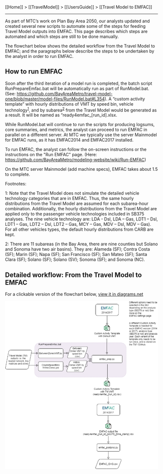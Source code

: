 [[Home]] > [[TravelModel]] > [[UsersGuide]] > [[Travel Model to EMFAC]]

***

As part of MTC’s work on Plan Bay Area 2050, our analysts updated and created several new scripts to automate some of the steps for feeding Travel Model outputs into EMFAC. This page describes which steps are automated and which steps are still to be done manually.

The flowchart below shows the detailed workflow from the Travel Model to EMFAC; and the paragraphs below describe the steps to be undertaken by the analyst in order to run EMFAC.

## How to run EMFAC

Soon after the third iteration of a model run is completed, the batch script RunPrepareEmfac.bat will be automatically run as part of RunModel.bat.
(See: https://github.com/BayAreaMetro/travel-model-one/blob/master/model-files/RunModel.bat#L354). A “custom activity template” with hourly distributions of VMT by speed bin, vehicle technology<sup>[1](#myfootnote1)</sup>, and by subarea<sup>[2](#myfootnote2)</sup> from the Travel Model would be generated as a result. It will be named as “ready4emfac_[run_id].xlsx.

While RunModel.bat will continue to run the scripts for producing logsums, core summaries, and metrics, the analyst can proceed to run EMFAC in parallel on a different server. At MTC we typically use the server Mainmodel for EMFAC runs, as it has EMFAC2014 and EMFAC2017 installed.

To run EMFAC, the analyst can follow the on-screen instructions or the instructions on the "Run EMFAC" page. (Here: https://github.com/BayAreaMetro/modeling-website/wiki/Run-EMFAC)

On the MTC server Mainmodel (add machine specs), EMFAC takes about 1.5 to complete.


Footnotes:

<a name="myfootnote1">1</a>: Note that the Travel Model does not simulate the detailed vehicle technology categories that are in EMFAC. Thus, the same hourly distributions from the Travel Model are assumed for each subarea-hour combination. Additionally, the hourly distributions from the Travel Model are applied only to the passenger vehicle technologies included in SB375 analyses. The nine vehicle technology are: LDA - Dsl, LDA – Gas, LDT1 – Dsl, LDT1 – Gas, LDT2 – Dsl, LDT2 – Gas, MCY – Gas, MDV – Dsl, MDV – Gas). For all other vehicles types, the default hourly distributions from CARB are kept.

<a name="myfootnote2">2</a>: There are 11 subareas (in the Bay Area, there are nine counties but Solano and Sonoma have two air basins). They are: Alameda (SF); Contra Costa (SF); Marin (SF); Napa (SF); San Francisco (SF); San Mateo (SF); Santa Clara (SF); Solano (SF); Solano (SV); Sonoma (SF); and Sonoma (NC).

## Detailed workflow: From the Travel Model to EMFAC
For a clickable version of the flowchart below, [view it in diagrams.net](https://viewer.diagrams.net/?highlight=0000ff&edit=_blank&layers=1&nav=1&title=emfac_flow_chart.drawio#R7H1Xt6RGsu6v0VrnPkgLbx4LVxRUAYWHl1nYwnv%2F6y%2B5d7ekNjIzV5oz557dS%2BoqEkiSjC8ivojMiv4BZevtOgRd9mjjpPoBgeLtB5T7AUFgCELOD9Cyv7cQBPHe8Bry%2BNNFvzQY%2BZF8vvNT65zHyfjFhVPbVlPefdkYtU2TRNMXbcEwtOuXl6Vt9eVTu%2BCVfNNgREH1bauTx1P23koh5C%2FtYpK%2Fss9Phgn6%2FUwdfL7405uMWRC366%2BaUP4HlB3adnr%2FVm9sUoHJ%2Bzwvzm13qntJXKXn2AcWI5uK%2FeN7Z8I%2Fc8vPrzAkzfRnu7bGZFDDAkwpAlVBeIr17c73vqq8Kd%2BPs2kCkriAGxHhlU%2FZHP4UtfV5wAT7ZUiCRzIN7Xk4DcGSVD%2FWACI%2Ftk1yNoVVG54fdTBOyQC%2BvJ1L8%2BqUOCLoc6MNCRg2X6dB9FMYTO9P%2F%2Fy2V3cjZ8p5rv8IeYIJJTNN6x9x7Oe5%2FXl6xmn%2FLM%2BhnZs4AR3AP6DMmuVTYnRBBM6uJ4LPtmyqq0%2Bnz5FUbFu1w9u9aALHeEKe7XEwZj%2F3MZ6vVya%2FuowmSDQgzjPt2XE%2BAeDj0Hn4J8XwSVxLMkzJ9isQfnqla9LW54zu5yWfz5LY%2By2fVAxBP0lp%2FQWwGPUJhdmvwfq5MfikJK%2Bf%2B%2F4FCEAs7%2FP4%2BfBX0Pg%2BCr8rl09jXIJq%2FiQKdh4nABToEk35AiYKgcyk7qpgOsFBVGf3THjCgniBb%2BsJrfMCLkmDuQKgtB%2FmJ8X6RbqnjnXga16%2FqfWvZQnmMz%2F1%2BlLlr%2BZsm9ruV613gHCtHfMpb8HZsJ3A2FDmDfpMEJWvN%2BT8Sszp25%2FzkreHXcbu3fwASQefD9J8AzhhPo2H%2B1JborhBf8pPy5XmJyaHT2oTB1NwfoB2oAVxG831iZgf3xp%2BBIJBT7EJBEaSEPJjskWnysAI9VPXvP4uhOEo%2FQXCYAz6BmHodwCG%2FvP4%2BnMmDfkGTN9A4VeiL5Jp2j%2B5lmCeWqCaw5S1r7Y5Jd8CILyre9tMny6DwXHSxBfgQgAeqjYq35uEHIz1Tc7n0afrqZ8NwWcv8WYaPpt86LeR1ABTeHYVn27n0%2Bh%2FGRz%2FSyuTbPnkgr5%2Bwj8deZ8eA75z2%2BcxgYP95wGes%2F2rm8Ch9%2Btzv9z2dvT5vn8OSGM7D1HyO9ehnxx3MLyS6Y9tBJiL34XlkJw2Il%2B%2BdNHfA9mnW7U2b6Zf4IzS0JdwJr7C6ftAP931FVR%2FHsb30PtbXpPL0zR5m0wEajtgY07VhprkNA6Az5x%2FhQmYyKQ6b31rzBtwJgOtV%2BsGCFTSnXDLgZJD7S8ngxMl%2B5iD7qa9Ay3%2FZTAoiYOrBvCMdvo%2F54eRgFN1OyRf3v6tneUfwoV9G8s0nU8bP3Okf9nvvzn1s6cf1yQ87Svw%2B2te5ufH26N%2B%2FPygH8P9x89v8%2BP7u%2Fyhs6d%2F19ef1m360gl86as%2Fqd6vvfynpuCTk6iSdPqO76jzOH7Tye%2Fxh7%2FLCBME9QVqMeIbGwzj3zHCyF%2Fi5H8L2RcAzV%2Bh%2B%2FedOpR%2Fxv0byNM3iCZBBDz7Z%2BCdMzLmbxD9LwSCsc9APr%2BTJ5LZP4%2F5oIm%2FvHhPguEn8KT3By7BkAfvKpn%2BrBDTL2Ntm2r%2FNNrxCzUd5ubt9Cn1T%2BOJP7%2Fa%2BfLD26v9SsfMBwy0OJ%2FEU0X%2BUv48DUCtf4s%2Fj9GQdxP4lgD%2BfH6%2BC%2Bcfn0Xzj8%2BCGf%2BEqsHI%2F2Jdg9FvCQ%2BMI9%2Bh1PC%2FkVLj%2BDc06Ddjpr9UVNE53Sfg%2Fklh%2FRJ6QV%2FHUP%2B%2B0Og7ciT%2BGqP5J2VGfSMz802xz7bP2ZP%2FMh%2Bn%2FSKCGsxaE47vSP%2FaUbfz1M1AvaH8p%2BSnz9bmj%2B6q2uDd9jbJtLZD%2BW7BptNS%2FPCWsxjyCJiDTzZtLPN6%2FM0o65RXUFVJ1b6GAMRKXTLk5ywBZHx5TvvlxB%2BH3GfE9JmEfwGarwPyT5j8u6CDfMkREfI7yMG%2BF1RDfxd0UOJ%2FY9TzcwTzRfzySzjzl0QwfxiZwPi%2FJzTB0K8MFkV92cV7rPVNaPJNRziB%2FoR%2F0RX6NTD%2F5SjnTyZ86D%2BGKwBF942W%2Fz%2Bq9M%2FJ4CD8%2FBzo%2B8L6fBf91aQT30mgfVfX%2F4UEx28R6TeO9o%2FudN4%2FdftfyhJ%2FP8v6LUv8zkh%2Bnxniv8sM%2F8jg%2F8r8nL0wryoYx09K%2FAe25Y9Q8%2Fuw%2FPOegPrSFaD4n%2BMQ2L%2BRCsLfKhtzOvgkAWHItyzgOJEBvPxbDhUKwcuO3Xs2Isy%2Ff8t%2FRePyf%2F6DqMDfJu6fg%2BhP4v4R%2Fo7nh78j76%2BzSH%2BZ4yfI%2F42O%2F1O683OC81du%2F0%2BkO78kC%2BQ%2FzxZ%2BF0z%2FMXThZxvzCas0%2Fq%2BxBeTzquznVdqv%2BvkNqnDCJdh%2FdVkHLhh%2FZ7g48b3h%2Fuao8O%2BO6hdVen%2F%2BX8paCPQbXfuDlNZvLlWZj88W9htbejrseMfeHe0PODPMzT%2FOUeHcT1s1br9tZT%2BWtf7WZS3sO9mBv2tZ6%2Fvg%2BxOU%2Bf8%2FQ%2F9vWaP6uy0xTnxpiXEY%2BddM8Tcd4V919DeHbeS3ScUPDP4PwSCOfgEd5Otk9J%2FG4Ncd0ei%2FF4P%2FuzNd%2F7Mx%2BCVnQzHsX8Xglx1hn7fc%2FZswSH27YekDg%2F9TMEh%2Flfsk%2FnVL%2BE1X%2BJ9Lo%2F6zsdFvD%2FpvjXeob93954X49wWm8wtIFf4TQQw4GEOwHv%2F%2Bfcrr5B%2FjBBamPkU43yjSR4Dz9wQ42NcB9LeJ7X9rgEN9m8n6lG1ux6kb2ujnjPN%2FRAL5L5ICBH8hBRKnv5ECjPw1CeQ%2FKYZvF6HflP4fV%2FH6UzQuv6mf%2Fwlp3r9GKBj9pVCo72xp%2Fe767tfm%2F68Tykfw%2Fz%2BWcBDQV76b%2Bnqx9Z8I%2F7%2Fu6msz8FcRjm%2BfhED%2F7NiQv5ai5CFK9eYjxYR9x8lhVmOE%2F%2FHbjOyHXvy%2BXnyF9z%2BrKP8GvSA%2FL1T%2Bv%2BvFz270b9cL8lOe%2BJ8Y25d3%2FD168ScC1Pf9Fd93jb%2B1TeJfR8vPrvXL7RTf23P3PbrzV6yf%2Ft7PD76YqK%2BjmW9b3jcfC2Df8Tfz%2Bt9HSX8XCX%2FMfv4dMsDs40BbjXeSXT5DHeQlacenHxf%2BLli%2FDgJ%2FMxp7i7TQy%2FshImjK9QeEzW1G1VdIvr7ay%2FlHMayMt17nN9c7%2F2Im9gI%2BWVjlewlccHEVQ4dul2HEIuIJGvTmacHMec1WrAvlPS3QKEV85kfr5SJ60dkNIl6885EV5ZxnWSQ3LJ2xxSwhfbRLNtN923CzaOjVnP1q84u7dCibhNeBUVtrdCAmzBezuoEfP5Rxdl%2B2YkTibKc2dg5XPeeoqP8BYWodkiTpHEpZvnj%2Bxd78C%2F%2BsM47PbsbztQRP9uyBiRCc5uYas7VOsgN0Jnp8bvQk3VD8SQd1NZNk0ygg5FwO8j1yFZXqwbwe2Wwy7H1hPO5SXq3Q454Bd4vKda2x9XrZpCwTkBclvAxOfozM%2BGBK1fA8Mz6v98rXWpCXgFt9prxeefR62a%2FS43Gbz%2Bsf7NPXp5fCtI9sNzk2LC4ex9dX3j2vd5jbo93X67pen%2Fj5CAV%2BPZjc4FhtZFrt7Ox5PiLyuJt3DiQnV%2BeySkx1RS7Q9bULj6Ei6D7Hk6VfZ%2FdOlOcE5JTSLw%2F3jhTEoJ1v16BrsLhKKBrSeVZhPr3ZM2FlKVq5qsxQB5PoaaA1JU0Se0WbGdYV%2BKhsxBUcwTTdnkaUyeib1vKnge1cglhkWCauwQIvDN6G8KUZ6vswc5PrQQR8BvwM2lk4ZjHas4qKVjxjeWYPx0MIOLhdkUgUnrQRta62CAaipomlaU9mCNktut6J5m6fl99QAkrOUS64ccYBW8vA5LGSOJpToXy1rf7OxFGadzomNR0MuRY2u2GZpwXpz04HgJC0ZzeCCWXrrdhevnc9TfqeS51eyUmChrCN%2BupmT4g3Vjqd0lAzTPsKUKzACO7ZxCiOZtLbqV31nl1vSKMSZods2wyF090U1POdhDR3n1OZyOGoRQ9XYP1sH2xYtEhYn4dxkw05mXc4HChrcm1155J2m6iwWrbz4vGO7mvonyPtVVdRRW7Un4pu0l0inW6SCa8Dj%2BDysEA4x2zakT4H3EtlmE8rFXeplXIlxhiKjHboJCIzetOGxwVa1WErCVXABkd4kzYxNHNAjM%2BtzCpeDHgamoJc68fRds%2FxeyUBLqtD3ziPHNP0FqcovMVKEdjrNfxY1zt8geZx2GI%2BZY15ArkTwUshFnw%2B7jSXP%2BKzh6XGkx7oEr%2FDlGPg%2FYz2vEw1VrOa9BIeqT1YZwAtuA9RszST3M1SPA7CTe3t4oS2tYhJyidowhwhcUj8mCLrQpN0cQ4jofTFld3tRRHb1oWwQzfpHib19rY7TxNO0A2oF8LF2J4DkR4KgdOmAkfnQbvnhCVtpoITbkcCJ8akzo3vPCfcwnoUZnunppz2ut5z8WCYc0QJD%2FYZDNKmxUMwVHEANAoyVWGxgNeD%2FQFL0a0r7WBjna3IzCvYSshX1P28brUX9Tzc4b3pMrfuR2U6gq6hZDnxZHPgmDTN7sjUQwk9FpIJcmane6OBIJb5vH%2FK1OfAQbDJkcCvuN3pHhh4RwFqFNJG%2By1xw%2B1%2BpSnVJTsilxoiAIaxOEEk%2BI3zZs0Y1yTTxZ0AsBL5HUnTniq2Pcoy5t3OhvM%2Fa7BpQx93BMjOBS2Pg0c1AxvicZVPI9rAwKMZdpMR8dsOSqOy7Sa9%2Bq%2FrjcFfVD0vqMI53byb5OlVGZlUiMYf4oiQXbFN0hPdVKhaUjIwww3u6ZGniYoZSjLsDDqKuTL09F1M1hdgE7W2Z0ZOEV2PJ1VE6bp2mWLNhPpjru%2FbctDvdnpJ0SwlgXUZbTyaU0Rc9IDdiX7hhf2pJ9dmiWtYHgtqWBBeyO%2FaUtCh45Jtndu0rxLyY860PLmVj6XVkJeJ24giv%2FAMTU46yJDxMmEGHLn5A3uJ9bWsSX7TCWJW%2B0pzLvnFSLFVpyv%2B9hqYlKYySHEbX5msIxJ4St845j4Qx8R3NE1WOFbA%2BOtZT%2FS44nHk1ppKYJAMLOOhSHfeNdYpvFdL88Kn2oPXmUIaY3MVtAJCv%2FDDfo9UUrsrox4PzjV74X0xh0J0L04%2BMB%2BaE4xJHas0cxE1H%2BjihAaZpjPJFM9LhwPdP%2F%2Fn%2BNTX2Zu8rjtQ87sgVLSB5qon3UjMuRNDJQTJsIj42KEt5abLIUvE4NbjMaq446AZBvdojoKebnyj07Mjv%2BJlCRucS0Y4X9Qp6JuI1oRga6XmpqFOsPhDO3LeJtu3h1jq4oYnM7wpBk9KxiH6x4FjUSAQ7XUsgp4CxmRV5%2Bfh0jXBp7rB3uYjbbR8rgelms6htjex62QSbrSh6QAQbO1179LpeM3pedSTussd%2FPkNRn24h2ZiwtrxGYsEwH%2FYEKRYdKW2bDUm3M%2BXp8oGJvKdjiEkexWjUJZRnhXYiygtdhEcY3Bg2SWSl0XYBMcyj6eyAGgMKnUqibBmtaGWiU7dgB7tL16PwU82qfkCxbE2vO1UPbh0QOa7irooElkB%2B65w4%2BtB2QS18n0qhPQRCkHKwfNwnyuB5To0tJFpmmKXC8dGo85ugeKqXNw%2BJAE1A22jqEOGB1V%2BKi%2F75q1JTGEPF36cPvhN7%2BNzLhivyu42FuElLZ7eHDMwHsM6NJj5dxT0p7Jhhmpfzkvv2roYd44d6mWygO2K5sqkmzVp8iXNModWG1mrw6k8Qu049QHtYXpxcpa%2BQLzwyoljiGnCFBHGJIfj9EwIfHpWSHNIKlEfuWJUS0C%2Fhs0tuHWOIZNMkkokwtkgc9tt22B23auzWJmEdERlD6f7TXabgDtVfjkNWC7olc6IoN10KiSzlxUHQrjDrw7trWTy4gLhTet0fi%2BlXtT4dOaKeJBhS8IBEe4Jw2tgzaExGW5DAKvET318JRJ5pzb3vm%2BSTSCxltzoORMUD8wcqdO0wx%2Bk1z5I1N2yun29ZETx0Ura12UEWgv76Vy9yVLgWMjkQ2VDY6XAZg%2BCk9zqABsoJv6WUkBd6uEyuvcETVuCMRstLZndevmx7%2FbFYNge6XU3JD%2FHXWdA3Qtp60yVPwzMzABJw7vIIcTZJcfxLrEPHWxIL2aeTWtskU4BAYPsz5AnG9XF59EU41264bXGL%2B8MrVgbJFNBQvZQaO4H2RoJ88jSWdEIzmTnmMMW9Jop9%2FmZRVeS1Dyav91M2ieoyZLokqzSe7xBD4GdDo6oqbEebA%2Bru%2FicLl3QvNEGaocScX26HkEy%2FVUmgzx9Y%2FhXTWkbV1yBTU9my7RdlkrHk09wRadEceyuuBPcFjmv3H73uosVF0Z%2Fb4HvO19bgF5kDtNp0mfkDQ2eSUTfdupVQ%2B8aBBtw0e%2F6kVnlfKVPl%2FsqSLUx3izIld%2FqIdjDbCMOm%2B6HorMHoKICqsqKcCFUqQ4g4GdtnggU5zpCQt1ChfPYgH%2BfSDAAP1hjobttkJgDBHmSiJDWVFVdc0YZ9XhT4dMGRUt%2FdYMTsDKNLU3BCo3olr5CVLsSJ0f22vt6lQoOdCjvVzvDQi1%2B6kBDpQmu2zjDGxrA6SHdqrJ1LY6YF%2BOxtlfJ8wgYK44m8i3vjhdQjc5krNeXiEGFmxFV5XpNURq2%2Bk3lF6mllscNftSErERN2oTCtYaT%2BXxDJp6B6YhOEAq6MqxdHTVE6TIwjppQ6KWGGawL7nLQYfd0fcadnF2c1zfzFWYOBUgCGRphLE0GSQFhm4MFHUlVNRFeMfLULDhIGB8jtk%2FjHTkwzOUvtBMrGQLIFz%2F6Wsyt5WYedEaZ9%2BsloULqdQb9%2FQt16ceTBxdt89yTcn4Gtwwjy0ybo%2B3tWUaLO9Qj0SMCg5ZsuGDaYnP%2BWO1Tbxw2EzVnLHvZ1xkrsGdBAk0k0rYTz09hlu5CcWi0O2sBe7WPrFyK6QmfJkt1dj%2BZNoUeqNP1ChnFRq%2FTEwqMVhCVuVZhCRMXXt4pR6meWvROoJCUZ2kIBgVVek31xjuECzojb4O6tSxhxE2czeRyBq8spibHrbC88mnzKwbfTnTOvIio%2Fkax2CjT95NE68MTECl%2F4LugJi1cVo4mxMz49CGnP6UfJ02Md%2BWeNspK%2BhjSqxkSORlhCXnIl25GnsyVwwSWJjveV%2FsF6jetjPg8D2w8aHpxWKdCe6b8GEqmYWwXFqL40aBzSu1yg7XuWZR1A33t4qTwkRFY%2BoNf4vwFpZHhXjV9QYxAUfLcHGy5pmU3afGO0Q5mAy61EvJXntu1VIU0tGTnza%2BKK2o2MLJZGtpkaqABaqIz4nOFYOyHRSUSGr7fXKa4c6TBFWy6LFaXdDpxVFhiYxbcA%2FtWCMaiMfhzS%2BXTtjH6DPVWTqAZB%2FhAEi%2F3KkQPGBnkI5O3jeOKshGTJ84yz9KP70QbT9lJXiBMYB6NH3OXpxXxG5IPdvkMACE3a6LWnOjo29tx9l9i%2BPY08M0eXDNJbvxyS%2Bxydn3EmKJxDR%2BZV58RQIARaY%2BfNl%2BXPSqSpUxHRJX28u0KMIbfvWaIHcJc%2Bh7WyRQx7vyujVomqyOrIIN4BhcCmTboBn5VFK6%2BueFdO8KxF3OScrp6vo8j9S5ijRu0CaG827QSl6tGQHD9neCaZajxXpzDvMQ12tO9aYZJGuw2s%2F0tmKYotkmEy2HFkZhST6DLwd6jp0ZRs6naM3T46z4%2B6TrUZS2CpA7xZZDMYmQcW691cUdOMgSiGD3sEtZ6nkQ%2FypMBeEplJ4b40ow48PJJj6PxDF092E4KY089ZAUx0AtbF%2FKyiI7zlPCniSLGbSHjPYKXuyCRcj0IFOUZJutrabfny%2BwbAhZKuWATvq0OSePadHY9ffIwOtisceaincS6SkqrWMJnNl6iNCiQKYvATkvGMeppmDjNt8i5q2X4DLwRfL8C6n%2B9myYcEy94yAwqJjDTxrWQ4EkMF6IHUN%2FjKakwFndneDEnGr2uDqH5EOQXRzbb95M7DtUV29%2FeKcfWFuMei%2FaKfHSTM7jAkVk7Kn05rZZvTd5Ja7i%2B8uDTdg%2F0E07FASLWccCbvjKA4zB8Ur8CxBHeSUUHtj%2BFh2tFtz%2BV6drpEXoaekHnVwoByBauMw7TvUCFTuI0ZXmLC2Wk0PF6R%2FLw7j9SzxeN0cKeOiDwAs8bOmwOaA6f1GcfmE0zpdKSJvRVyLj6LJEprjIFFtfMRfbeQ%2BxYM4aaCMfxCUvASd85aNNpCqiAyVBLY44OJMWQW4Gg0ex2Y5iu6nLKLHgArUTRaYBdYRgHNs3wxG86tUBAXg%2B%2FEt5NXmpli2srP1mjTAqI%2FNCFGXey7nT0S%2FByn6V8Q3coeTQ1I5hSfZkjeJMkhqCHo647uNrVxXcTiZc6%2Bk1OC9VBKpC1eWXvs5axy6jfO4jWjG72fc8DDsUpBpXTXNwmc3FDRZxrUuNAQ7Svisg9%2BZFI8heMy6NhGlE9k9DcxVAnItU0x90cWPwJOTnrzLI3ameyR8YeUnC7rA%2BsoQOQZHKUUpCO%2Fcn3aLk%2FFp5GHstaDU4KBXbWRRR2M41nzyykEj2NtsxvuOHRKLLQgnmjEhMrB6UBcTwVcfqU0T57sEc7IM7j4dMJ3KCoqjz6K3srYGGgnTP0hJySbNf6hty85jqw0MPD1cNa7hQ28J5JZ2UYv1DyrrP6%2BhynJVwznkvy59IuBXAjJ%2BERXfUJwQNItgAuqqIZySP9dIUxDcjcXGIkIZPDknPx1C9yO2PY%2FArMgJNYOOv1d3GOhlKJcepeszxqpdfbvFHDSBmmL0FnbNeCnIC8xXnuTQntudE2kREUo86Qd%2Fhiu%2BSCXTaOdmg6OH3asGB5f%2BUbr%2FeSQ71Pq8NCUdB4FFbJs4CPQ5W61xWaH66PrlsfHxC8m6XOlE07WZ1%2B3br7bAiEWNZnbDvON8MYu3Lt%2B3DpmYTvx3Xf%2BOscOkg07RPMPzwvTfTxOZAta4%2BBZdlERTWzmYDQa%2FTMkX4O%2FSFPu8Eg0quI7Xs%2FOylqWqQSN4F30zZrJzzPAvjbbuuIqb6gMZTcq%2FDj9Qoshcgt9ZmUUG6aL%2FjkWnbJshrePC6bVMxGsAWdK3pPHV0CRa05wD5zs7qZVAycvCPibJSZ6eDqCt8fPXrsqwG2N%2B3YGVxj4%2FM2Y4D82fFr6%2FGVPFk0d50QM%2B39dtufYGWFQelnipRDOLkwNKE86mLFltY9hJLFC9sEDyrJh7ECOx66J8wvm4qvhqVnmeUxHZJfi4tlexPTLfmFZo6xDGWIjFzdojZd15XCX8yTN9M7YQyJV1LhVqIMdUk5bBgRwh9xTHCtFbAsb7ORp2xIqtY4D1TjwdhggEF0k%2BJO7IkWVZShLruyAVH5AxawwcJaz6cmQ9n9Xc%2Fe2ZR4F4mFriztTj%2FlmrmnLWfcTlY3hRjicUXmnJTITWYp7YvIQOxdWKeysff4DANPlubQspLAInd7Ku0rfW6DeAfLhtXAwScx6FEFizr1SPZgVmNb75Y33sGaLDflJ4eYhtzNKdG6FYQuEKfjPnY1pVuQFc9bofcjKAOrcoLgY4PrreGVgKVupZjG27YzNmXLXB%2FAj9YYUrjAW48al%2ByhGAgNE9LcSLQmDDlKCo%2FGjc7ghH9kXUO7TwwehJyMPzn4Cy55xUXK3pII9tnlOo%2FuoCpskl0lH9L024JfY2yo6uRgsozGhVvmQ3LRqW7oapOIdVL2OLTlfgvu4YE8AklB%2FeogylpDQsDRUtdh5Ew2Thpq0O0ZCtDsRCeH6FUDE5l90D85BgQGgrj1Btqb0saHZGMP6x2Mqb8nZDpgNJIwFC6w%2FdE9q2dCtA%2FzLYYBxt%2FWH6aAP8TCaCmh1fA5tPywE9xAhoFTe3AgFQLcKX%2FGPhcK50nFNHx8ezhdXl9BkpawiV26uygIGAsJBhzvqW2aFt4iqUKWPu579wD%2BitlOI44QEwhgRh095cQEOWwGkEFYp1rGKguaSEkUZdW%2FPDI9MWcTTDOd5KqJynBYVUsO7NeloxktI8kKs4CuP8KMR57XCSRjGvR6W%2FrbXSm7zKyT4TUmCGn7tmupKXZaw7co6RmsFT4MPguyA1whKLYXDSDGp9q4i91C7U3TMpgcT6BivE34TSTZ90yPsLxG291363lw4mkXBSSyuaWMeSUUp6mfXqaVpb45TD5V1A5XGe0ZDFczoUfS69WDAEnVkaa78%2BXIp5o8EUVDPKAuQ%2BOavS2aEcI7ifCzF77m5NKKwEvamuE8Rm26KTcjrlXMPqcqPkzhwlwg1UYSM68z3ZqQ0qPlKqInMGMMiBJTkGdmUqSOSu9Jvw%2F%2FIsWOuLKQcCpQ%2F67C52jlzunT2ICnDoyaATK8il1agryb5V5ymzRSNprP0LeqHRipugOkOjPeMQTRmfbwLUe1eLCEEe0JBEwqn3EEnbzqaFKhcN7W1kTshAt4HhjJUPZD3T2VtxFa2h6V5FQPFVPRkXpw8oOJ4%2Fv76JJGr5HmgkKE15rheJKknEcZCbm%2F2V1Op1E3aMSbxCUMpLxky1VHPa66IrPvRnqDy5MRgjmU13tTdadjO9kMg4VDALGv%2FhiiGPKy6KqbD%2FrQqDE7FSNTFgs4fV7hD9xi1XjuZA%2BDxUsujgue77oyGxNYgerPyEQ0u8NQ7BnkGdZeDC4vchIGrSx7FZqTKL0uuai5Hb0g8lCGhnN9MGPkIqb%2FeEzQZtrzzN91ydXg8%2B8gWT1ghpvsdgf6ktNeOwQj1rEIAbVLfMvIGFlv9h1dgxuPWcQcqjk9Y15ucc0r97EJyfiuKJ5h00aeylpZQioNpsjZQFZJIzf4simARCiNGktYNPMQ4pywFccBjqFLzY9nuC3Qo9%2B8rToAMbUaeXQexa7eU1Oq9pz5%2BuqGBi%2B62qNNuittwcPkrTejo7SXWV8R8Uryh2SowAbXIBNpEbzVEt0G9wNYn4GValQKRo6xzUQCHLGFF3LPH4Kq3RVsIpaJRtMQLDhUBKa70%2BDy4vM5iEsBBcMtk%2Bb%2BPhTwMijbXse3t%2BBH2Q5jCYhqoYT4RUAw8dAGU1c7gRMeYbLBhdVxJseNskr6WSeT2X6NLjl%2FRiSK3QdiGNrKVvZQxsDexaSoU2caZ4YfZjHdW0QNVsbgD590Ylq3KgpzL33apfDLVPjq2tLOHD1bkqZMWkXQfWDl9IiXfs5gsWC4k7opJvYiJVvhV9a5DMOMjzauIOHmLsiTzOlpT0JdFENEU9d%2BrZrooZ40BthaqgWxPHuta%2BnmVIyNy3nziFP2Yd6KwrrtK7vqOnIXXADudYk2273JQXxiTO85WnFhhxCbumNRNaZtkCxKRyLwLIdquFwAVY6EW07NSOCrAOpm5gxAn3y9h0GAywjzM%2BEmrDjijQaxg4g8mNa4yys2K2eM4NHSUPB6QvXzivUbGddGnzxPDZMGWOxCPn%2B5E3jEW98WWiWbSG%2BJKzzWnDJZQxsvJW%2FF867C1zyL%2FS3kV4yv5dNTcolsK3vnmA9SimgzTQuQpXJAjO50cSq3eLHtzQgf0P6kYA0lRiIZ8LUVwcpcd59INuLvfJdxb87vZbNbF9D%2BhtiEHJEIFWJJr200DheisEXFXkVY9tQl67mZKoE9pcZ6thPNqKuwc8gzPArTdJKHdZuhyzPT0ZvcIfjDSW7yDeNdD7qlgXkvTcMRDo6DZLEDWdaIha%2FM25YICq%2F7mC4kyT9YM9OVpL4KYTe6au5ZXHJ3dFa63XijxOmxSCiPvZSLK5IxCYwLqeaddRqaa1tYEnQ8YpFrgEfHl7gcpgft9862vdps6HJr4clW16QnR6UL9Jh4sJPgKbCCGI6wWZnjORJjG7gDXmnFPhIQ2VYMqurdAFvxSOALWr0tuk32zAo8aTr%2BtGeUkRWYbiJySR4oHE8i5Lx7kEHN6i5O%2BI5oPe1WBNWdNt2QRK0R51IbrMv0SthP8K12amDA7a5GMQzzkKJ0nd4YUxbE1vGxvox1CL29ny3h8dBKhbYBF5vwM8JeG6mUSH%2FPOd4N9PbSkjKS52byuhulLQb6SiKqigo6FVqvkRblPkRQJz8lgQAPex9p3HTz%2BXFS8pHk18B8DmpBchd4vtYI%2BXCvIgMSU2ds23LAkSnYZkXdHAGYNSY1dfPK%2ByGwLx6RhF7dp3oJ%2BBL%2BwB1KP4wRbCRw5QtJ8tNpb20%2BKRW7DpLc53auQ%2B%2FGbcIyyVCuyMVh5XnNrB626XeHJqxv9o3jxKZilYsi25s%2Bq%2FtkLjdNMLplUaMEexV%2B16L2fF7%2B1CykGv3Dy%2FyTps9n%2BCN5tEKzy%2FoujoitMCF%2FxkjI7FvvWe6DoyuHnV73rX7pF%2Fl9cZWJS%2Blaj2N074EHCBktueGS8Vr4B9zn5WrojA9mPwaZibqRp9bzoKN5NfxDUkMu8DPMoBlPDLudtEVPfvN3rbhgJ2sDhmNBYXS69i6LYlWN2SQbB7LR8pZ%2BR6pIwrfCQK4Cjjume8ZGgFduNTx22by2gUBrl7oNeagcY13NHF3owcYdk6BeLeIFUkfGxIYuDqhHyRjmArHYfEbE9sG2nUSNtL7fabVWFPuxaTcrI9oZ0wwbxG5Mcrxc5GKUD88nV5194ww0KWwwia8wkQsDslF815MhEZUScfPTtcVPwq4a3TpNhqP5z3jF4aySiUvoT2SsRAElcCjQ7RFq4xBZ7Q2%2FruwxwghOh5UcEmKA0nXTE4KFePzeWFQAcarZ6VuDpe5cUw%2F5UgTDDmAq8KGPivgzph%2B8OGnnBMrcS55pXC2y5IZ5wO4GmURWgXVvVGPfmvbxSSb39%2FDjqIfJZJ8Z8%2BCRYSI1s2TQlLkjN%2F4KFzExMPSBIeM9lm3h1BlJakm%2Fd5uAzhHFxxIJJH%2Fcma8g0s26%2B2k0AJs%2FCZeMWwUZpZZDTDrRq1gWbiCDqdbZwKMc37r5JXQv1BP1SOpxH6Rbx3icgqoA15GeGxNvHQFSj8GNjRubuRPpps7C6eyX17W7iywDNq8ISUKpJmEpZJmFXTzWxqw%2B4vUkObJ3c7SCPV492OQx22k6sjS55wNWO2TexvAja6U4X8ZWOa5bgatVPVUWWmxU44OoFI8bvM%2Fs%2BQTBrZa83JCgcJo2e1FTp58EZ5YkIkW2bgC7MEJo1W99TM6onZf43K4b2smom5cdJaleMSS7TW6pcn%2FIld1oIKHlbbMSnUzcMFHYv1nY0RQiyHABf92MGUfUgh22bQUyBgmPJdMZLJneCJYNEVp%2B%2BnWDZzg1AUN54his7QeAoYcXIFQ0SWoi2Tk47TglfaIon5PFRBvN7pM%2Bs9VJdmofoOUdxtrVjjPm1VgExyTnqhWfJYwP1UmzZy5Q6CjiqUiuUJYXjQjwSZutosgjQSZr4%2Bks2zTHWBp3hAMZO8qM7iC57jXff9aNdAEcUBiqkxkCu5cJWk5ppCjRtM5E6bAipOhvKULCi4u75swv8vUC0USdIM%2FGfb1eC8feBC5FgyoZW%2F0xF1QzIafTcj3Y5qMzkNtZFMpgm5wbrFYumjYC2oHG187BHmtJktpOIXEP2E3aFOWLK9TkEb3lVwTsnuw8K5PaHQZbwPCIj55bzRreOZ0SwZQOekbz8queTFSTD0c%2BIyXARJFtexRhlr7tvVlwT4JF%2F7rrT6Plrvx0v4e304aO%2BoZQsSpJxaOqEmuWvIqpjwHCut2ONPyeI6%2B0VO09j4%2BJeIXa5TXysn1UpdGxDEIUnBi%2FxQLoY7QvO5tWL8LetmI6mTHKh4jYSMnt0PCCao14A6verqIn3YuOMtWW5LTr0bC30xya08m7SEFdQZB0PstQMp8GrO008VLmlQzPsZ5IOA5Cofpcz3gevlH3WylK2SPpgHHQGM8aWL6AteLkq7VjpsXhCUcQQ5zeLlImXkT%2BAZmBQbLpzcU7d6Q2UzwKfiEf5XPbmuV6BYMGlkqM%2B5NnOTFCTYc04dQ%2BdGOkr6ByGsM%2Bu%2BjlqU%2FXwKHHa5d3yCRtuDhD0adVeL0ucLJzb1Cowij%2FtNSqe7nPMBaLINQhJEDUCkB4GGdREqKjOLom%2B6LTZnFd5ulmEltnVHBv5kcEHBQw6%2B0%2BJWyrxIJIKM%2Bqn%2FMDI06a1hI%2Br75RXQtkTnYkt23%2B5bznjHa%2BMaRUty0l6dypGjioeibNaeDeVu8Yzs%2FQfhoKuzX4B9Vb9jXQnLeNU0p5vxyQzvkAehsZ2PMxNynJLEI1DWo7cFnvucGWCda0vHjZESvYunixPdJQdOsh1ydm3jXlBENeKGKMlGHrMs1vIAc36gwiSmSc6qkV0riPB01GhxRF4XgATPGyltLQDaIXDM5Ee8p53i2HNCLV4p1KQH3chZZ5InI8gyP1eDPS9ex02KE9hFJcyz1IcP12jhTcsQSnq9F4mVVfLj7hZV7unT0TfG%2FCfRv76KXEs6zfM%2B1kaYYZM1gjCfdKUQJvHCD18zyKOtOVrXFj%2FfQ6ldo2gt22qtsjwKK9AFy8aakp4iDemcdVcnT8LUGgQPxKRc1IDqfXvSGAeQEyIouyaraQ6MNSVoZSmI8nRyNEp5uoYmMlZdJ7lK7WR1%2Fx2lP3e0Eni6uxd1ZbHOZMnWrDHCcLPbmsyHXZ9boSb9mS4bTRtsE1bVtD9cEUfs9bT6eZCDDEEcmbJIszeTumbAtpyKeva7DmYnnnwJi4QUVlL0shte0TrFkiHRkfgiPhRVHdamvLDI3kN6kXbpKbXw08QXPU7HsjBEmkAWaJCvVPL9JSfObjJ%2F1V0p2MZYxCxdNZkLm68Y1%2FQcUmccf2QkkIRWe1pMexg6ZPsP0j5ocGK0R1qBq6TvqBI3b%2BoT5HEFdrh%2BT2vqY99%2FaCHdSrrmwy5%2BWjJB5oFxOSOsl8wl1KeDeKPrpp8GJzWVkxp9cj6GgWdz90x%2Bv1%2Btop91AfwhiR%2BYQERxDqbxlKjy2WcTj2Kl3kkw27G2lfekybTY2%2BSOZoZHcKm6naSLv1WPWtFGZgyPpYJJbsnHNmaiYcS4JYzlbjpML0RRafTN757j042SOejky%2FJNmjJVuwtoyZVHnBCwGx5qejX285RqoCPDzyiwURxabIJrmRskCfFMW8XjHqbYXAuUyf8pfA2NLxs%2Bl9LGqZ%2FXjMyXPqoXfo3QnUzwZv0zQ5aEOh8aL76VsGLZPr5oYssjvdw%2FsdurQx2MEMwcsxvW0%2FjE%2F3AKF3kKOeF0l437ArsK9NRyRaOqgLWHu6Q0YAAyy56BMi1UvfWgFVQ22Y7N5Nj0GwJk0hdzzzI41thk5wiYzWA4O91UZy8wip9zcApJSMd1e9Q7BZIFGhiOuL7Py%2BsvgosG3GMpqeee6sSq3kAlHleIyUyNvB6%2BpaTSzmRczRaljicVeBDR6ac6Oznb2sqlxWMm5jAE94bbaE3rTOKXnIYB%2F6rUbK6MiyieI2UstLKvJCwAwkJWS5MQoc1DK5uYzM4S0cZY%2FJeLj8bYHO6BgdDDYMXJsoRlitKMzj1hK3jcdKHGCZfAqC7lDsZEVtOkysJ3lIe8rtt2lJYlhHqcXx1xusaU5R2ym113Gtt7wxdWqAJDWMFyTY%2F9jPt%2BOJo7m3XknVw3VCX40YLNN2%2B7UuuRBpTuvWTExH9MnqgfdW3V0Beq%2BdGISGNfW3APNB%2FvR6Qe2a7HLEZCPESKKHgJl0VUROj4FVF%2FItBxn23jFYptttz%2B0i1%2FHk9cSjaSRKu%2FYrZcOJk9SnnwsKk2yh9ehZX3i8elrv8zyCyCEJvKEoiyJxbLIdOaKHuNMy7QrIeXkLjLi1V1iu%2BhJzDuwodEIwsEcsNA3RORc8Ai9g3Oc3CTDkyX0pYiGk0xpwOYhUzwjqJauwZ5FcVaRQXExd4z3phcYTwkHgAyRJ9CzKpkMnt7e9ixfoqnlWapmojfYKXQ2LCp0O8SSFvt5UpGIkmsBD7d1CustcY40pcNZp6Kw6qhY1RJH5GjVywXXHQXjDHglBtGHPueRAChmk9UCoHJB4Uxlay8f6YAro86SqlM4hN%2FEwK7Imw22G%2BJ1DNNsMfbi45%2BKLuQrvmqmhMNHnxbBvrHEHKfxps4J1omEvYoirJ8d6SUyxuzLuPDA3bUfDqp73adGCy%2FW5tWNT6fDUzAOaSblXE9hhyM62tkLwlI%2BgNvaSOl7ZBfdi9JCGV8T1CEub%2BpGtnKlnrWe92gzbd53nn%2BrDkkrx8cDFOVLXN%2BuSXEoybrgRs2kylP1h7W6hS0QNkdwgOJmBPuA3l9dOFUCeD7DDYmO2%2BQ5kjUZqAjcnCAfUl1clZUtGZ9BQESxt8V8Gr1G4lDbE0p7xnS2oMUVkqSYGkp0r%2FmSL6MsQYOOMTW8VUUZY8XK5pE4J32mIUWepi8MxN4%2BK2LhzYFeH%2B6FwGSDuQW30%2BW0rpD41VeD1mwYQpcA3DDPuvOuluZ%2Bsl30aid4uRDxVcdxdtILWSGONkZlvrYxD6CNcrACJn%2FvDi7i3Le%2BGa5XOweOov7CkTou6whpAXbSwILMuwLBn%2BbQ4VSAge4d1XUF4fdKqoUbkdWc0nwDmdOJXEAxdyVpQdxh9SJ5z2bu4gaN6qcwXSiZcZkUe4UwS6bQFHBwujNzWJ8%2FzMD%2BUD%2Bj1kh%2Fvmu3QPRpf7lE5QxM%2FQifNeN7NB2mrLlGGNuTqV9Ouw8EOS1HQ6SL3YuSBdOZOAgvOa1F9l%2FgamfMpvG8vEmcCKrVsOZ0WG3%2Bw99YsWYel7M1PWoEgEEINzXEhYyipkj40LximA34Zj9Z1iU7Wb6QcyEk8iVp8FLqSeLoJJi19OJ4rgi1AE%2FwiRKx%2BmnHvE3LJPwbVO4k92ahWRPBPm0OAPoFdqTCt1qJYmddbfWyCGBDUYURkbG5YhQVuOb0cPGb5XKmQpYuDMpVyByTr3f5%2BpwPMBZTlmfEP3oazIJxErcGxx8XvzEJ04N6rCCLRYHW8VMVMELtU2N3CMjrsNk6cyDAFc47UIe7tBtn3cndmCLcDXLUd5GFI64ua9WsH605PgQ3uwly%2FpPB4uvLIoccJafkJlouY0yAKuWjQp8FWMbQZdKg7nKCk0FfFv%2B0%2FIdFpiOWUxFtyXvkbvIkXgrIeVKZDt9Tdst324n4nYggD%2BepmwB8iyDg%2BzCXG1Y0e0WAiOxM4mCZll5kMVLGpmcaXyoZg6qsm5YD1N6%2FYt6%2BP6W7krcookei1OtX16WKk1uuJDc3m30vMHvKVnwl4k%2BDnM6AlA%2FWe5nWQNUmO%2B2xaMGoHLnYDqr6zV8%2Fer%2FfYy1f6EQlEWCkZfrvOBZ3Xay2ZKobbF1ZbUu3wTeWw6sBw2oMnFWDX4Kzqe2UiL5o7EDk19j3sRrTfhUAzkp6%2FpgPJkrE%2B6VHru4wls8Z1XGey1wyOw3izONt7%2Baoy8BzCvObXx%2B57V2ZPex8Zyqpgnih1nerGbAf05oEZwFWHVveb0%2Bvs47mVUjBVZG7q%2B2tijclaT6veLlYiM8hCWeW6uFewL3Ip9t6Z2KEEQeZkmR0wZmEovaUPh1jdeV8G%2FH6zS8qAioa76RzbvHJqvu5hUGAuungtOt7VONPSzYeOql%2BGdVmT%2FKZpqphFIhcb0KsdbAEdIk44fXyhxekkb9vR75Z%2Bv8s3iTMNkFhFp4lvxLCarZMn%2Btgz14NLREXammW1TT5ucf5I8QR3CxeNy3R6T4XdUFM%2FkYaFLr4fzBRed2lc8DrcING%2B45TPc3OtQ2GtKghYmojaB3xT70%2FmEqWIGaJ4FUVqDzdCQmxSEk7E4zqbbrvx1ku9jfxJnHEJFgMUS3ZtFMuK955gNtT79Iz32TjyiTFpRcppGSpsLLjD0q1Vh%2FaatCN%2BuhGlBkY62J4SZGiA990eDj8W8Ej3uUPSEKqfPoj2UYnye83SDxItp2eFFfalQFEFtq60FQu5r8tlkTc3mEdV6EWr68qrTRoKc0FOwNw%2F0%2FHWS5BGPu4YGfJ9h%2BCqyvDEjeJxSq82ETI1XVRZhbrP5RkLxfMgolxFz0nixSewQMAm3TOwMZAJKSXHHukswhuKy0FhLcXyZDP2kr%2F619t%2B7Yy5CNfmxpSnE0E9uOAliM2DpU%2BksWq1NcBBmmrm2WOfrPTySsUdeSTDK8NGHER%2BXRPRIPgPNUpGfSoy35Y3Nno%2B1utIo7oLiUFrxjesHMmb6jyBZSWCYWoiap%2FCHXVEPyjHdL%2BIx9tumbYTDYNmWP7uutOc3j1MN7HiuVpNi2fUbQ3I0nSWQaRM4%2BKQz1DqWAddXWiA8Gd0SUbDL7Tt%2FrYaAD01U55kIVlQoWQMOnpKvATSRq%2FkUOY%2BWVxcIfnQ0%2Fz7bX0RPOA05NPDk7IgPbs%2Fra9HJ9BLcV3PGQejAXaAcKzbGgb2dN26QswY%2F2JJCr%2FJ7hA2qhKspCMfnHPvLlz0tKh1q0%2B6r54BOV6GA8LnoXsKEcbUI3IUezYDkxGaiHedBKF3YzGHe%2FV4zQvUJiBnY8i3u0qnYCe0eoOoeM1GGdhoYHJuEZq2s9PY2cKzYmIHDPxAnm77eiLXET157skvTp%2FKqDymiDfEW558BG1A9bk52O3wbl%2BN7bUSw53YRnRUiMT0MdZQ9cEQmcd5mY7LjyI00KB3%2B2HDfWL07hLTpkewun6%2FnHEfRtSUOUXwmpP6JsXIXei8A3iwbY9Fsq3kLi%2FjWmrJo53A5vWLNdjETc8ZWXfb9Tnc%2Bs2ApmK7aOPW29MBfvgn9F1i38Z4BZByp9WAYuzizvX6Mkg1NVJzYGjOoGUhdWtcvOabH9kwjGZQizvB9X7SBRozvEPX1dwNch8odzgUS9u7cX9B0XYUNfqKcIhBPG4qYOR9AINUVHPXNc08Hgr1Km9R8NT6RX%2F7NQsrpBq9vmKiNnL6xt4HHNIy5po%2FEuiu40aW28zBV7w5xrD67Ad031ZUXh5P%2BhFcn9YN%2FK6FqXVyHOXHq8QjA%2BL1wEoDN2dOVMKP8qYGaGjXWUpMJotqFr20JvKinsSnVSEFERdChV0SQf0WJXeij%2FP17ffDD9%2FjT%2Fczu4VFShYVHVR13w%2BFYnfq8QSqZHVxJWBL9Ymp30Viig6wnbLHaDgPWREEAGnFBO1Du7NMFLE2Znm9XD2SG%2FgdjBnRGh%2Bcgaf%2FtgezbzdWjifsBSNhx%2BC8RXYa60tL0KN2DH7TLYDkEPi57fwgpsl3iFk5YvD7oTstOQEfDXVQ6LzY840mrI2iESUbDqcr1YiXfTsIQKEmp7quRZwt6L3qcyyBHWkiCOvtbfTizlqCKuHN7YY22T17S1egwSI8OWF%2FC66AbnfalY6fMB2Rd3w0w3Hh1HxKqiXdBZZVrFdd3IQ7SBNIcPEyN%2BAXT9YbPJT3VP8zHLTSYRoBRNupgFzYPvQdytWRuuq9HnKxrjOq0yWI7nrVT4g%2F%2BGsfYTcOo%2BD3ieaC7G2FSxtUAWRz0wtYi9tT2L%2BSjp%2BbLbRRBEyETEyk%2B7adb8uQOJ%2BOhbQKYNmjFIj0GQDcUNdd6FKFWwSMeCor6IZ48XejlDp1jHKPiVPCuNHHK1izfLstBrntBtjedJVn75noKdmpw0nd2mzKLJhwXd2RPIj21UPYpdz35%2B0WjQ3V78ptw9flng%2FGTSA9iJhavHgomMD4BaSLWkKaRU9eQu7icxYrUmWR7bd68NKQKXT5DPKlY9YCWj1RRTrJ%2FJ7TZJYnAdYeTKSwDDTS5hdWsdciuv2lv7sXdGpYQEbXnB1tIpk99KG3AgmGZau6jLPe7QYKNPwN1Sh%2BrvP%2BVfkU%2BieK%2FuLPNwVEPlfK%2FvLf7PrpdyrU%2FNnqFd99pT9RE%2Fm%2FpdTK16Xl8O8U%2BPvb6nx8d6a%2BV7n3f1Ktle%2FI7g8Bj39fRv9tMvgT%2F1zIR62Vj1orH7VWPmqtfNRa%2Bai18lFr5aPWyketlY9aKx%2B1Vj5qrXzUWvmotfJRa%2BWj1spHrZWPWisftVY%2Baq181Fr5qLXyw0etlY9aKx%2B1Vj5qrXzUWvmotfJRa%2BWj1spHrZWPWis%2FfNRa%2Bai18lFr5aPWyketlY9aKx%2B1Vn74qLXyUWvlo9bKDx%2B1Vj5qrXzUWvmotfJRa%2BWj1soPH7VWPmqtfNRa%2Bai18lFr5aPWyketlY9aKx%2B1Vj5qrXzUWvmotfJRa%2BWj1spHrZWPWisftVb%2BqNbKX1iN4j%2Bg1oo1JoMaFqDQBAJVQZhU77cyybQmSeO3TTLaD%2FOn7r0TqMqb8v2KbJq68zmXd1m98imbw5%2BitgaCC%2FbLkASP89lvvygegiWpfqzb%2BPy7fdsPEVYtAHYdjFMCbPb7uTSvEpDtHqMh76a3X33XKVhZEH5rOL9bc4P61ax%2FqtHxn1rD5F%2BoMwPT2BegQYjv1JlBv1PjBP%2Fna5wA4%2FkLUH4XOOwpeDCvSRIzeTN%2BW1fGOZGSv0vypwKg4L8RVl8N9rtD%2B12I0f%2BrIIZ%2BhtO%2FB2J%2FrrIODP1xaZ1fTXqRTNP%2BadaDeWrPpnaYsvbVNkF1b9vuO8IBx0kTX4bhTQAnyqLyvUnIwfjfRHIefbqe%2BmP5vSkME0Tl602SbFu1w3mqATA%2Bu4pfifFp9L8Mjv%2Bl9ZPEwXV%2FibyHpAqmfPmys%2B8J7%2F%2B2c0YrDIJQGH6d7bKs6Hr3g17BQlpQGep2saffOZXVjm0DoXXTTVDqD%2BrH7y%2FBGYdmsmrNgpM4fbeiNLEnmhXR8q4KMY6bIXClqKu5UoarUhhHqudpmpN%2FpaYgOHjam6eI%2BA71E1%2BaHKGtWQoPlnZmiYUJNRQ%2FlljMvgttzRI7WNqdJWonnqfc5EOfhLZmKXJYGrIvhHTeYExtc92tloV8YjqGoXALg2eOq6oxP%2BNLP570PxX6cXZAtbUOYSN5XYtaloo30LsTqoLJCUXbsrnh8itWY7lEi%2FTfsjKLyJaGsZuVg5Ws7FFyEn%2FESGmWTMAq3K5424GPLw%3D%3D)

![](https://github.com/BayAreaMetro/travel-model-one/blob/master/model-files/scripts/emfac/wiki_images/emfac_flow_chart.png)



